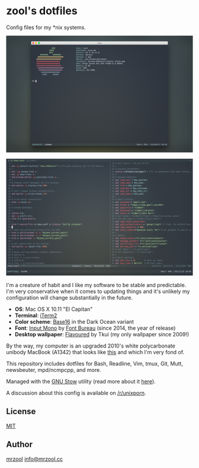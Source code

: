 # zool's dotfiles

Config files for my \*nix systems.

![mrzool tmux/vim config](dotfiles-1.png)

![mrzool tmux/vim config](dotfiles-2.png)

I'm a creature of habit and I like my software to be stable and predictable. I'm very conservative when it comes to updating things and it's unlikely my configuration will change substantially in the future.

- **OS**: Mac OS X 10.11 "El Capitan"
- **Terminal**: [iTerm2](https://www.iterm2.com/)
- **Color scheme**: [Base16](https://github.com/chriskempson/base16) in the Dark Ocean variant
- **Font**: [Input Mono](http://input.fontbureau.com/) by [Font Bureau](http://www.fontbureau.com/) (since 2014, the year of release)
- **Desktop wallpaper**: [Flavoured](http://digitalshiva.deviantart.com/art/Flavoured-121784194) by Tkui (my only wallpaper since 2009!)

By the way, my computer is an upgraded 2010's white polycarbonate unibody MacBook (A1342) that looks like [this](http://mrzool.cc/assets/imgs/macbook-A1342.jpeg) and which I'm very fond of.

This repository includes dotfiles for Bash, Readline, Vim, tmux, Git, Mutt, newsbeuter, mpd/ncmpcpp, and more.

Managed with the [GNU Stow](https://www.gnu.org/software/stow/) utility (read more about it [here](http://brandon.invergo.net/news/2012-05-26-using-gnu-stow-to-manage-your-dotfiles.html)).

A discussion about this config is available on [/r/unixporn](https://www.reddit.com/r/unixporn/comments/3ddudy/os_x_vimtmux_setup/).

## License

[MIT](https://opensource.org/licenses/MIT)

## Author

[mrzool](http://mrzool.cc) <info@mrzool.cc>
